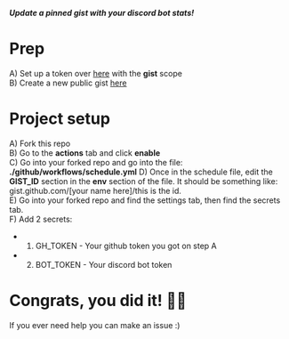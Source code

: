 ***Update a pinned gist with your discord bot stats!***<br>

# Prep
A) Set up a token over [here](https://github.com/settings/tokens/new) with the **gist** scope<br>
B) Create a new public gist [here](https://gist.github.com)

# Project setup
A) Fork this repo<br>
B) Go to the **actions** tab and click **enable**<br>
C) Go into your forked repo and go into the file: **./github/workflows/schedule.yml**
D) Once in the schedule file, edit the **GIST_ID** section in the **env** section of the file. It should be something like: gist.github.com/[your name here]/this is the id.<br>
E) Go into your forked repo and find the settings tab, then find the secrets tab.<br>
F) Add 2 secrets:
* 1) GH_TOKEN - Your github token you got on step A
* 2) BOT_TOKEN - Your discord bot token

# Congrats, you did it! 🎉🎉

If you ever need help you can make an issue :)
